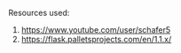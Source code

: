 Resources used:

1. https://www.youtube.com/user/schafer5
2. https://flask.palletsprojects.com/en/1.1.x/
